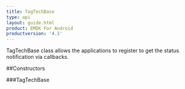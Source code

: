 ```yaml
---
title: TagTechBase
type: api
layout: guide.html
product: EMDK For Android
productversion: '4.1'
---
```



TagTechBase class allows the applications to register to get the status
 notification via callbacks.

##Constructors

###TagTechBase














